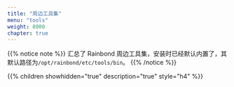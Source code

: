 ```yaml
---
title: "周边工具集"
menu: "tools"
weight: 8000
chapter: true
---
```


{{% notice note %}}
汇总了 Rainbond 周边工具集，安装时已经默认内置了，其默认路径为`/opt/rainbond/etc/tools/bin`。
{{% /notice %}}

{{% children showhidden="true" description="true" style="h4"  %}}

